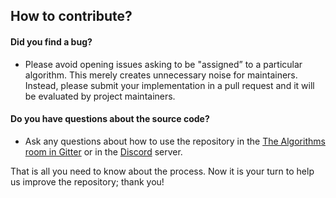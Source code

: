 ## How to contribute?

#### **Did you find a bug?**

- Please avoid opening issues asking to be "assigned” to a particular algorithm. This merely creates unnecessary noise for maintainers. Instead, please submit your implementation in a pull request and it will be evaluated by project maintainers.

#### **Do you have questions about the source code?**

- Ask any questions about how to use the repository in the [The Algorithms room in Gitter](https://gitter.im/TheAlgorithms/community?source=orgpage#) or in the [Discord](https://discord.gg/c7MnfGFGa6) server.

That is all you need to know about the process. Now it is your turn to help us improve the repository; thank you!

